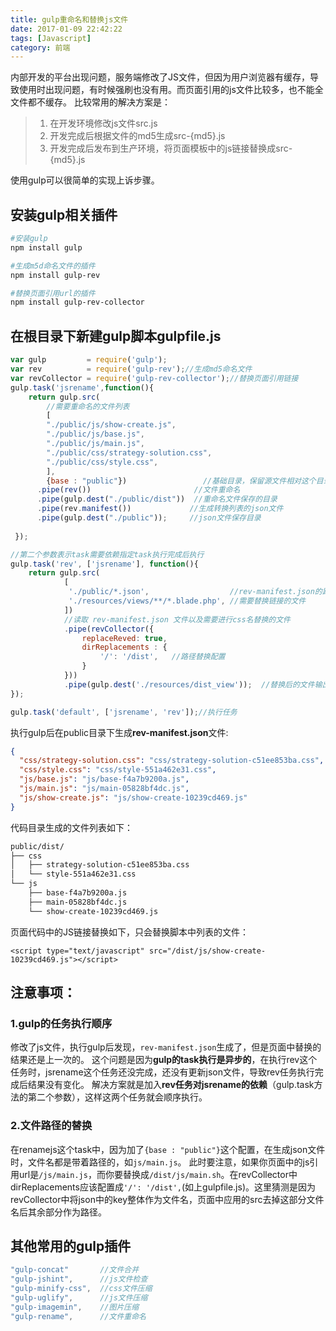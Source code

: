 ```yaml
---
title: gulp重命名和替换js文件
date: 2017-01-09 22:42:22
tags: [Javascript]
category: 前端
---
```


内部开发的平台出现问题，服务端修改了JS文件，但因为用户浏览器有缓存，导致使用时出现问题，有时候强刷也没有用。而页面引用的js文件比较多，也不能全文件都不缓存。
比较常用的解决方案是：
> 1. 在开发环境修改js文件src.js
> 2. 开发完成后根据文件的md5生成src-{md5}.js
> 2. 开发完成后发布到生产环境，将页面模板中的js链接替换成src-{md5}.js

使用gulp可以很简单的实现上诉步骤。

## 安装gulp相关插件

```sh
#安装gulp
npm install gulp 

#生成m5d命名文件的插件
npm install gulp-rev

#替换页面引用url的插件
npm install gulp-rev-collector
```

## 在根目录下新建gulp脚本gulpfile.js

```js
var gulp         = require('gulp');
var rev          = require('gulp-rev');//生成md5命名文件
var revCollector = require('gulp-rev-collector');//替换页面引用链接
gulp.task('jsrename',function(){
	return gulp.src(
		//需要重命名的文件列表
	    [
		"./public/js/show-create.js", 
		"./public/js/base.js",  
		"./public/js/main.js",
		"./public/css/strategy-solution.css",
		"./public/css/style.css",
		], 
		{base : "public"})	               //基础目录，保留源文件相对这个目录的路径
	  .pipe(rev())	                     //文件重命名
	  .pipe(gulp.dest("./public/dist"))  //重命名文件保存的目录
	  .pipe(rev.manifest())				//生成转换列表的json文件
	  .pipe(gulp.dest("./public"));		//json文件保存目录
	
 });

//第二个参数表示task需要依赖指定task执行完成后执行
gulp.task('rev', ['jsrename'], function(){
	return gulp.src(
			[
			 './public/*.json',                  //rev-manifest.json的路径
			 './resources/views/**/*.blade.php', //需要替换链接的文件
			])
			//读取 rev-manifest.json 文件以及需要进行css名替换的文件
			.pipe(revCollector({
				replaceReved: true,
				dirReplacements : {
					'/': '/dist',	//路径替换配置
				}
			}))
			.pipe(gulp.dest('./resources/dist_view'));	//替换后的文件输出的目录
});

gulp.task('default', ['jsrename', 'rev']);//执行任务
```

执行gulp后在public目录下生成**rev-manifest.json**文件:

```json
{
  "css/strategy-solution.css": "css/strategy-solution-c51ee853ba.css",
  "css/style.css": "css/style-551a462e31.css",
  "js/base.js": "js/base-f4a7b9200a.js",
  "js/main.js": "js/main-05828bf4dc.js",
  "js/show-create.js": "js/show-create-10239cd469.js"
}
```

代码目录生成的文件列表如下：

```sh
public/dist/
├── css
│   ├── strategy-solution-c51ee853ba.css
│   └── style-551a462e31.css
└── js
    ├── base-f4a7b9200a.js
    ├── main-05828bf4dc.js
    └── show-create-10239cd469.js
```

页面代码中的JS链接替换如下，只会替换脚本中列表的文件：

```
<script type="text/javascript" src="/dist/js/show-create-10239cd469.js"></script>
```

## 注意事项：
### 1.gulp的任务执行顺序
修改了js文件，执行gulp后发现，`rev-manifest.json`生成了，但是页面中替换的结果还是上一次的。
这个问题是因为**gulp的task执行是异步的**，在执行rev这个任务时，jsrename这个任务还没完成，还没有更新json文件，导致rev任务执行完成后结果没有变化。
解决方案就是加入**rev任务对jsrename的依赖**（gulp.task方法的第二个参数），这样这两个任务就会顺序执行。

### 2.文件路径的替换
在renamejs这个task中，因为加了`{base : "public"}`这个配置，在生成json文件时，文件名都是带着路径的，如`js/main.js`。
此时要注意，如果你页面中的js引用url是`/js/main.js`，而你要替换成`/dist/js/main.sh`。在revCollector中dirReplacements应该配置成`'/': '/dist',`(如上gulpfile.js)。这里猜测是因为revCollector中将json中的key整体作为文件名，页面中应用的src去掉这部分文件名后其余部分作为路径。
## 其他常用的gulp插件

```js
"gulp-concat"       //文件合并
"gulp-jshint",      //js文件检查  
"gulp-minify-css",  //css文件压缩
"gulp-uglify",      //js文件压缩
"gulp-imagemin",    //图片压缩
"gulp-rename",      //文件重命名
```


